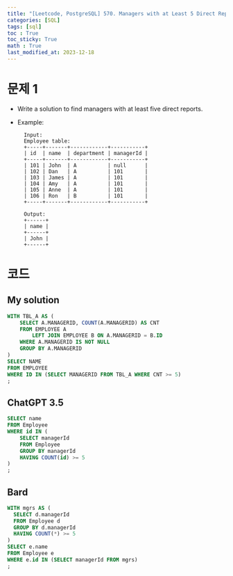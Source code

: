 ```yaml
---
title: "[Leetcode, PostgreSQL] 570. Managers with at Least 5 Direct Reports"
categories: [SQL]
tags: [sql]
toc : True
toc_sticky: True
math : True
last_modified_at: 2023-12-18
---
```


# 문제 1
- Write a solution to find managers with at least five direct reports.

- Example:

        Input: 
        Employee table:
        +-----+-------+------------+-----------+
        | id  | name  | department | managerId |
        +-----+-------+------------+-----------+
        | 101 | John  | A          | null      |
        | 102 | Dan   | A          | 101       |
        | 103 | James | A          | 101       |
        | 104 | Amy   | A          | 101       |
        | 105 | Anne  | A          | 101       |
        | 106 | Ron   | B          | 101       |
        +-----+-------+------------+-----------+
        
        Output: 
        +------+
        | name |
        +------+
        | John |
        +------+


# 코드
## My solution

```sql
WITH TBL_A AS (
    SELECT A.MANAGERID, COUNT(A.MANAGERID) AS CNT
    FROM EMPLOYEE A
        LEFT JOIN EMPLOYEE B ON A.MANAGERID = B.ID
    WHERE A.MANAGERID IS NOT NULL
    GROUP BY A.MANAGERID
)
SELECT NAME
FROM EMPLOYEE
WHERE ID IN (SELECT MANAGERID FROM TBL_A WHERE CNT >= 5)
;
```

## ChatGPT 3.5

```sql
SELECT name
FROM Employee
WHERE id IN (
    SELECT managerId
    FROM Employee
    GROUP BY managerId
    HAVING COUNT(id) >= 5
)
;
```

## Bard

```sql
WITH mgrs AS (
  SELECT d.managerId
  FROM Employee d
  GROUP BY d.managerId
  HAVING COUNT(*) >= 5
)
SELECT e.name
FROM Employee e
WHERE e.id IN (SELECT managerId FROM mgrs)
;
```
